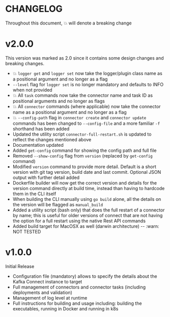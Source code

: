 # CHANGELOG

Throughout this document, :boom: will denote a breaking change

# v2.0.0

This version was marked as 2.0 since it contains some design changes and breaking changes.

* :boom: `logger get` and `logger set` now take the logger/plugin class name as a positional argument and no longer as a flag
* `--level` flag for `logger set` is no longer mandatory and defaults to INFO when not provided
* :boom: All `task` commands now take the connector name and task ID as positional arguments and no longer as flags
* :boom: All `connector` commands (where applicable) now take the connector name as a positional argument and no longer as a flag
* :boom: `--config-path` flag in `connector create` and `connector update` commands has been changed to `--config-file` and a more familiar `-f` shorthand has been added
* Updated the utility script `connector-full-restart.sh` is updated to reflect the changes mentioned above
* Documentation updated
* Added `get-config` command for showing the config path and full file
* Removed `--show-config` flag from `version` (replaced by `get-config` command)
* Modified `version` command to provide more detail. Default is a short version with git tag version, build date and last commit. Optional JSON output with further detail added
* Dockerfile builder will now get the correct version and details for the version command directly at build time, instead than having to hardcode them in the CLI itself
* When building the CLI manually using `go build` alone, all the details on the version will be flagged as `manual_build`
* Added a utility script (bash only) that does the full restart of a connector by name; this is useful for older versions of connect that are not having the option for a full restart using the native Rest API commands
* Added build target for MacOSX as well (darwin architecture) -- :warn: NOT TESTED

# v1.0.0

Initial Release

* Configuration file (mandatory) allows to specify the details about the Kafka Connect instance to target
* Full management of connectors and connector tasks (including deployments and validation)
* Management of log level at runtime
* Full instructions for building and usage including: building the executables, running in Docker and running in k8s
